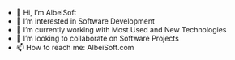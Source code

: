 - 👋 Hi, I’m AlbeiSoft
- 👀 I’m interested in Software Development
- 🌱 I’m currently working with Most Used and New Technologies
- 💞️ I’m looking to collaborate on Software Projects
- 📫 How to reach me: AlbeiSoft.com

<!---
albeisoft/albeisoft is a ✨ special ✨ repository because its `README.md` (this file) appears on your GitHub profile.
You can click the Preview link to take a look at your changes.
--->
